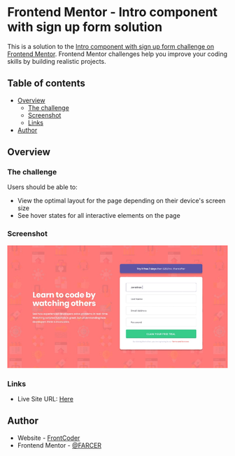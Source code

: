 # Frontend Mentor - Intro component with sign up form solution

This is a solution to the [Intro component with sign up form challenge on Frontend Mentor](https://www.frontendmentor.io/challenges/intro-component-with-signup-form-5cf91bd49edda32581d28fd1). Frontend Mentor challenges help you improve your coding skills by building realistic projects. 

## Table of contents

- [Overview](#overview)
    - [The challenge](#the-challenge)
    - [Screenshot](#screenshot)
    - [Links](#links)
- [Author](#author)

## Overview

### The challenge

Users should be able to:

- View the optimal layout for the page depending on their device's screen size
- See hover states for all interactive elements on the page

### Screenshot

![](screenshot.jpg)

### Links

- Live Site URL: [Here](https://fm-challenge-3-tan.vercel.app/)

## Author

- Website - [FrontCoder](https://youtube.com/c/frontcoder)
- Frontend Mentor - [@FARCER](https://www.frontendmentor.io/profile/FARCER)


